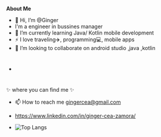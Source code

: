 
**About Me**
- 👋 Hi, I’m @Ginger
- I'm a  engineer in bussines manager
- 🌱 I’m currently learning Java/ Kotlin mobile development
- ⚡ I love traveling✈️, programming💻, mobile apps 
- 💞️ I’m looking to collaborate on  android studio ,java ,kotlin
- <h1 align="center">
✨ where you can find me ✨

- 📫 How to reach me gingercea@gmail.com
- https://www.linkedin.com/in/ginger-cea-zamora/

- ![Top Langs](https://github-readme-stats.vercel.app/api/top-langs/?username=anuraghazra&langs_count=8)

<!---
Gingin90/Gingin90 is a ✨ special ✨ repository because its `README.md` (this file) appears on your GitHub profile.
You can click the Preview link to take a look at your changes.
--->

